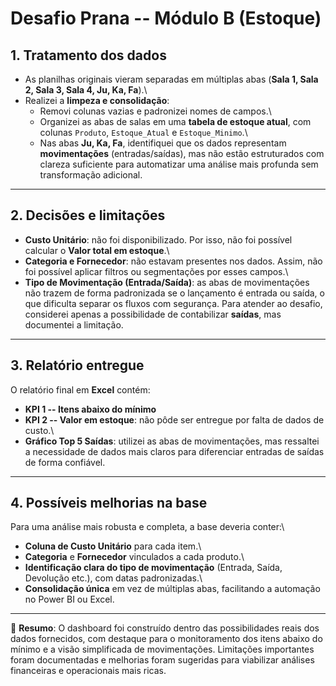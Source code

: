 # Desafio Prana -- Módulo B (Estoque)

## 1. Tratamento dos dados

-   As planilhas originais vieram separadas em múltiplas abas (**Sala 1,
    Sala 2, Sala 3, Sala 4, Ju, Ka, Fa**).\
-   Realizei a **limpeza e consolidação**:
    -   Removi colunas vazias e padronizei nomes de campos.\
    -   Organizei as abas de salas em uma **tabela de estoque atual**,
        com colunas `Produto`, `Estoque_Atual` e `Estoque_Minimo`.\
    -   Nas abas **Ju, Ka, Fa**, identifiquei que os dados representam
        **movimentações** (entradas/saídas), mas não estão estruturados
        com clareza suficiente para automatizar uma análise mais
        profunda sem transformação adicional.

------------------------------------------------------------------------

## 2. Decisões e limitações

-   **Custo Unitário**: não foi disponibilizado. Por isso, não foi
    possível calcular o **Valor total em estoque**.\
-   **Categoria e Fornecedor**: não estavam presentes nos dados.
    Assim, não foi possível aplicar filtros ou segmentações por esses
    campos.\
-   **Tipo de Movimentação (Entrada/Saída)**: as abas de
    movimentações não trazem de forma padronizada se o lançamento é
    entrada ou saída, o que dificulta separar os fluxos com segurança.
    Para atender ao desafio, considerei apenas a possibilidade de
    contabilizar **saídas**, mas documentei a limitação.

------------------------------------------------------------------------

##  3. Relatório entregue

O relatório final em **Excel** contém:
- **KPI 1 -- Itens abaixo do mínimo**
- **KPI 2 -- Valor em estoque**: não pôde ser entregue por falta de
dados de custo.\
- **Gráfico Top 5 Saídas**: utilizei as abas de movimentações, mas
ressaltei a necessidade de dados mais claros para diferenciar entradas
de saídas de forma confiável.

------------------------------------------------------------------------

##  4. Possíveis melhorias na base

Para uma análise mais robusta e completa, a base deveria conter:\
-  **Coluna de Custo Unitário** para cada item.\
-  **Categoria** e **Fornecedor** vinculados a cada produto.\
-  **Identificação clara do tipo de movimentação** (Entrada, Saída,
Devolução etc.), com datas padronizadas.\
-  **Consolidação única** em vez de múltiplas abas, facilitando a
automação no Power BI ou Excel.

------------------------------------------------------------------------

📌 **Resumo**: O dashboard foi construído dentro das possibilidades
reais dos dados fornecidos, com destaque para o monitoramento dos itens
abaixo do mínimo e a visão simplificada de movimentações. Limitações
importantes foram documentadas e melhorias foram sugeridas para
viabilizar análises financeiras e operacionais mais ricas.
